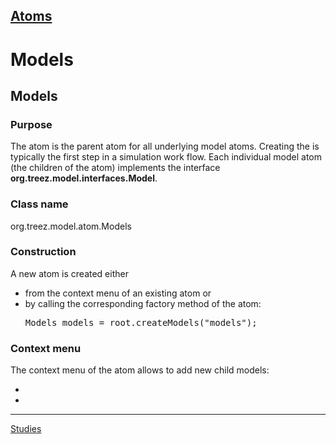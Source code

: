 [Atoms](../../atoms.md)
----

# Models

<H2>Models</H2>

<H3>Purpose</H3>

The <a class="models"></a> atom is the parent atom for all underlying model atoms. Creating the <a class="models"></a> is 
typically the first step in a simulation work flow. Each individual model atom (the children of the <a class="models"></a> atom)
implements the interface <b>org.treez.model.interfaces.Model</b>.

<H3>Class name</H3>

org.treez.model.atom.Models

<H3>Construction</H3>

A new <a class="models"></a> atom is created either 
<ul>
	<li>from the context menu of an existing <a class="root"></a> atom or 
	</li>
	<li>by calling the corresponding factory method of the <a class="root"></a> atom:	
	<pre class="prettyprint">Models models = root.createModels("models");</pre>	     
	</li>
</ul>

<H3>Context menu</H3>

The context menu of the <a class="models"></a> atom allows to add new child models: 
<ul>
<li><a class = "genericInputModel"></a></li>
<li><a class = "executable"> </a></li>
</ul>

----
[Studies](../study/studies.md)
